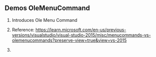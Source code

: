 
## Demos OleMenuCommand

1. Introduces Ole Menu Command 

2. Reference: https://learn.microsoft.com/en-us/previous-versions/visualstudio/visual-studio-2015/misc/menucommands-vs-olemenucommands?preserve-view=true&view=vs-2015

3. 